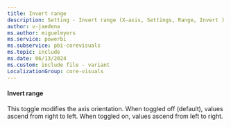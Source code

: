 ```yaml
---
title: Invert range
description: Setting - Invert range (X-axis, Settings, Range, Invert )
author: v-jaedena
ms.author: miguelmyers
ms.service: powerbi
ms.subservice: pbi-corevisuals
ms.topic: include
ms.date: 06/13/2024
ms.custom: include file - variant
LocalizationGroup: core-visuals
---
```

#### Invert range

This toggle modifies the axis orientation. When toggled off (default), values ascend from right to left. When toggled on, values ascend from left to right.
